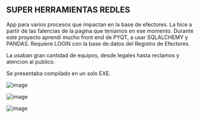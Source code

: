 ## SUPER HERRAMIENTAS REDLES
App para varios procesos que impactan en la base de efectores.
La hice a partir de las falencias de la pagina que teniamos en ese momento.
Durante este proyecto aprendi mucho front end de PYQT, a usar SQLALCHEMY y PANDAS.
Requiere LOGIN con la base de datos del Registro de Efectores.

La usaban gran cantidad de equipos, desde legales hasta reclamos y atencion al publico.

Se presentaba compilado en un solo EXE.

![image](https://github.com/user-attachments/assets/ee2ca710-d927-427f-ab84-f0b892ed44c4)

![image](https://github.com/user-attachments/assets/36ebe685-4ea4-4287-8444-2036d5cc1b5d)

![image](https://github.com/user-attachments/assets/7932f3a7-2b0e-4294-a543-bb16bde33fdc)
